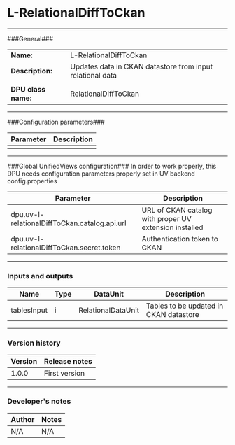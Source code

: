 # L-RelationalDiffToCkan #
----------

###General###

|                              |                                                                               |
|------------------------------|-------------------------------------------------------------------------------|
|**Name:**                     |L-RelationalDiffToCkan                                                         |
|**Description:**              |Updates data in CKAN datastore from input relational data                      |
|                              |                                                                               |
|**DPU class name:**           |RelationalDiffToCkan                                                           | 


***

###Configuration parameters###

|Parameter                                       |Description                                                              |
|------------------------------------------------|-------------------------------------------------------------------------|
|                                                |                                                                         |

***

###Global UnifiedViews configuration###
In order to work properly, this DPU needs configuration parameters properly set in UV backend config.properties

|Parameter                                       |Description                                                              |
|------------------------------------------------|-------------------------------------------------------------------------|
|dpu.uv-l-relationalDiffToCkan.catalog.api.url   |URL of CKAN catalog with proper UV extension installed                   |
|dpu.uv-l-relationalDiffToCkan.secret.token      |Authentication token to CKAN                                             |

***

### Inputs and outputs ###

|Name          |Type           |DataUnit           |Description                                  |
|--------------|---------------|-------------------|---------------------------------------------|
|tablesInput   |i              |RelationalDataUnit |Tables to be updated in CKAN datastore       |

***

### Version history ###

|Version          |Release notes               |
|-----------------|----------------------------|
|1.0.0            |First version               |


***

### Developer's notes ###

|Author           |Notes                           |
|-----------------|--------------------------------|
|N/A              |N/A                             | 
